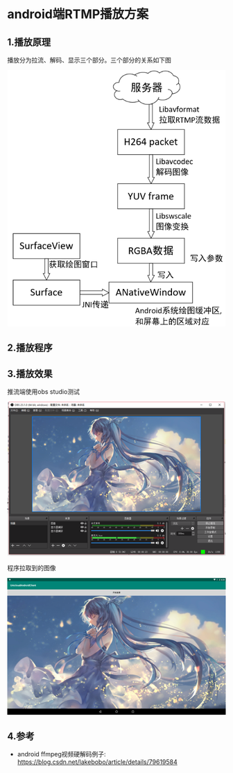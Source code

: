 # android端RTMP播放方案


## 1.播放原理

播放分为拉流、解码、显示三个部分。三个部分的关系如下图


![](assets/markdown-img-paste-20190517170005606.png)


## 2.播放程序





## 3.播放效果

推流端使用obs studio测试


![](assets/markdown-img-paste-2019051715400976.png)

程序拉取到的图像

![](assets/markdown-img-paste-20190517154015944.png)


## 4.参考

+ android ffmpeg视频硬解码例子: https://blog.csdn.net/lakebobo/article/details/79619584
